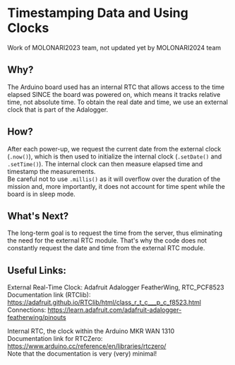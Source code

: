 # Timestamping Data and Using Clocks

Work of MOLONARI2023 team, not updated yet by MOLONARI2024 team

## Why?

The Arduino board used has an internal RTC that allows access to the time elapsed SINCE the board was powered on, which means it tracks relative time, not absolute time. To obtain the real date and time, we use an external clock that is part of the Adalogger.

## How?

After each power-up, we request the current date from the external clock (`.now()`), which is then used to initialize the internal clock (`.setDate()` and `.setTime()`). The internal clock can then measure elapsed time and timestamp the measurements.  
Be careful not to use `.millis()` as it will overflow over the duration of the mission and, more importantly, it does not account for time spent while the board is in sleep mode.

## What's Next?

The long-term goal is to request the time from the server, thus eliminating the need for the external RTC module. That's why the code does not constantly request the date and time from the external RTC module.

## Useful Links:

External Real-Time Clock: Adafruit Adalogger FeatherWing, RTC_PCF8523  
Documentation link (RTClib): https://adafruit.github.io/RTClib/html/class_r_t_c___p_c_f8523.html  
Connections: https://learn.adafruit.com/adafruit-adalogger-featherwing/pinouts

Internal RTC, the clock within the Arduino MKR WAN 1310  
Documentation link for RTCZero: https://www.arduino.cc/reference/en/libraries/rtczero/  
Note that the documentation is very (very) minimal!
